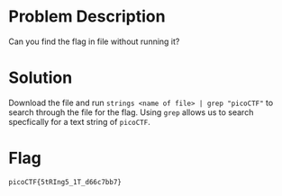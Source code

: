 # Problem Description
Can you find the flag in file without running it?

# Solution
Download the file and run `strings <name of file> | grep "picoCTF"` to search through the file for the flag. Using `grep` allows us to search specfically for a text string of `picoCTF`.

# Flag
`picoCTF{5tRIng5_1T_d66c7bb7}`
